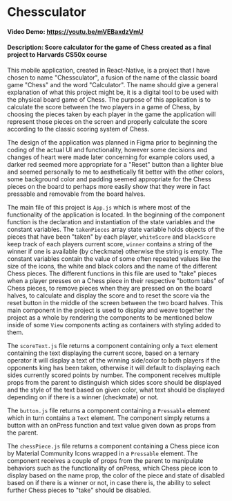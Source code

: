 # Chessculator
#### Video Demo:  https://youtu.be/mVEBaxdzVmU
#### Description: Score calculator for the game of Chess created as a final project to Harvards CS50x course

This mobile application, created in React-Native, is a project that I have chosen to name "Chessculator", a fusion of the name of the classic board game "Chess" and the word "Calculator". The name should give a general explanation of what this project might be, it is a digital tool to be used with the physical board game of Chess. The purpose of this application is to calculate the score between the two players in a game of Chess, by choosing the pieces taken by each player in the game the application will represent those pieces on the screen and properly calculate the score according to the classic scoring system of Chess.

The design of the application was planned in Figma prior to beginning the coding of the actual UI and functionality, however some decisions and changes of heart were made later concerning for example colors used, a darker red seemed more appropriate for a "Reset" button than a lighter blue and seemed personally to me to aesthetically fit better with the other colors, some background color and padding seemed appropriate for the Chess pieces on the board to perhaps more easily show that they were in fact pressable and removable from the board halves.

The main file of this project is `App.js` which is where most of the functionality of the application is located. In the beginning of the component function is the declaration and instantiation of the state variables and the constant variables. The `takenPieces` array state variable holds objects of the pieces that have been "taken" by each player, `whiteScore` and `blackScore` keep track of each players current score, `winner` contains a string of the winner if one is available (by checkmate) otherwise the string is empty. The constant variables contain the value of some often repeated values like the size of the icons, the white and black colors and the name of the different Chess pieces. The different functions in this file are used to "take" pieces when a player presses on a Chess piece in their respective "bottom tabs" of Chess pieces, to remove pieces when they are pressed on on the board halves, to calculate and display the score and to reset the score via the reset button in the middle of the screen between the two board halves. This main component in the project is used to display and weave together the project as a whole by rendering the components to be mentioned below inside of some `View` components acting as containers with styling added to them.

The `scoreText.js` file returns a component containing only a `Text` element containing the text displaying the current score, based on a ternary operator it will display a text of the winning side/color to both players if the opponents king has been taken, otherwise it will default to displaying each sides currently scored points by number. The component receives multiple props from the parent to distinguish which sides score should be displayed and the style of the text based on given color, what text should be displayed depending on if there is a winner (checkmate) or not.

The `button.js` file returns a component containing a `Pressable` element which in turn contains a `Text` element. The component simply returns a button with an onPress function and text value given down as props from the parent.

The `chessPiece.js` file returns a component containing a Chess piece icon by Material Community Icons wrapped in a `Pressable` element. The component receives a couple of props from the parent to manipulate behaviors such as the functionality of onPress, which Chess piece icon to display based on the name prop, the color of the piece and state of disabled based on if there is a winner or not, in case there is, the ability to select further Chess pieces to "take" should be disabled.